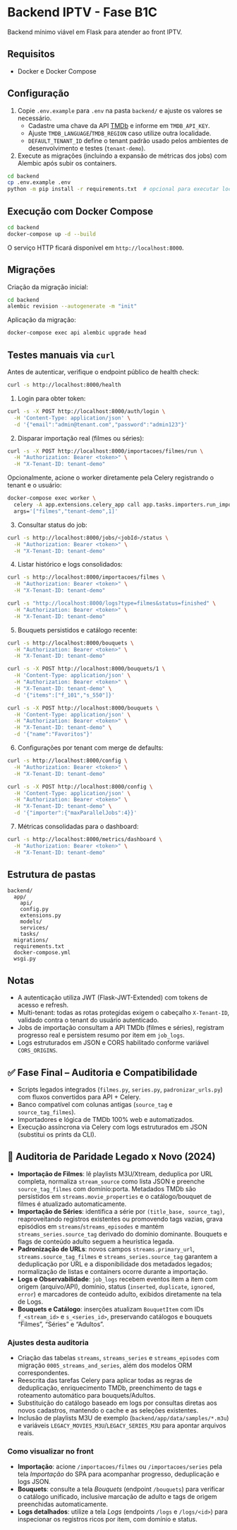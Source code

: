 # Backend IPTV - Fase B1C

Backend mínimo viável em Flask para atender ao front IPTV.

## Requisitos

- Docker e Docker Compose

## Configuração

1. Copie `.env.example` para `.env` na pasta `backend/` e ajuste os valores se necessário.
   - Cadastre uma chave da API [TMDb](https://www.themoviedb.org/) e informe em `TMDB_API_KEY`.
   - Ajuste `TMDB_LANGUAGE`/`TMDB_REGION` caso utilize outra localidade.
   - `DEFAULT_TENANT_ID` define o tenant padrão usado pelos ambientes de desenvolvimento e testes (`tenant-demo`).
2. Execute as migrações (incluindo a expansão de métricas dos jobs) com Alembic após subir os containers.

```bash
cd backend
cp .env.example .env
python -m pip install -r requirements.txt  # opcional para executar localmente
```

## Execução com Docker Compose

```bash
cd backend
docker-compose up -d --build
```

O serviço HTTP ficará disponível em `http://localhost:8000`.

## Migrações

Criação da migração inicial:

```bash
cd backend
alembic revision --autogenerate -m "init"
```

Aplicação da migração:

```bash
docker-compose exec api alembic upgrade head
```

## Testes manuais via `curl`

Antes de autenticar, verifique o endpoint público de health check:

```bash
curl -s http://localhost:8000/health
```

1. Login para obter token:

```bash
curl -s -X POST http://localhost:8000/auth/login \
  -H 'Content-Type: application/json' \
  -d '{"email":"admin@tenant.com","password":"admin123"}'
```

2. Disparar importação real (filmes ou séries):

```bash
curl -s -X POST http://localhost:8000/importacoes/filmes/run \
  -H "Authorization: Bearer <token>" \
  -H "X-Tenant-ID: tenant-demo"
```

Opcionalmente, acione o worker diretamente pela Celery registrando o tenant e o usuário:

```bash
docker-compose exec worker \
  celery -A app.extensions.celery_app call app.tasks.importers.run_import \
  args='["filmes","tenant-demo",1]'
```

3. Consultar status do job:

```bash
curl -s http://localhost:8000/jobs/<jobId>/status \
  -H "Authorization: Bearer <token>" \
  -H "X-Tenant-ID: tenant-demo"
```

4. Listar histórico e logs consolidados:

```bash
curl -s http://localhost:8000/importacoes/filmes \
  -H "Authorization: Bearer <token>" \
  -H "X-Tenant-ID: tenant-demo"

curl -s "http://localhost:8000/logs?type=filmes&status=finished" \
  -H "Authorization: Bearer <token>" \
  -H "X-Tenant-ID: tenant-demo"
```

5. Bouquets persistidos e catálogo recente:

```bash
curl -s http://localhost:8000/bouquets \
  -H "Authorization: Bearer <token>" \
  -H "X-Tenant-ID: tenant-demo"

curl -s -X POST http://localhost:8000/bouquets/1 \
  -H 'Content-Type: application/json' \
  -H "Authorization: Bearer <token>" \
  -H "X-Tenant-ID: tenant-demo" \
  -d '{"items":["f_101","s_550"]}'

curl -s -X POST http://localhost:8000/bouquets \
  -H 'Content-Type: application/json' \
  -H "Authorization: Bearer <token>" \
  -H "X-Tenant-ID: tenant-demo" \
  -d '{"name":"Favoritos"}'
```

6. Configurações por tenant com merge de defaults:

```bash
curl -s http://localhost:8000/config \
  -H "Authorization: Bearer <token>" \
  -H "X-Tenant-ID: tenant-demo"

curl -s -X POST http://localhost:8000/config \
  -H 'Content-Type: application/json' \
  -H "Authorization: Bearer <token>" \
  -H "X-Tenant-ID: tenant-demo" \
  -d '{"importer":{"maxParallelJobs":4}}'
```

7. Métricas consolidadas para o dashboard:

```bash
curl -s http://localhost:8000/metrics/dashboard \
  -H "Authorization: Bearer <token>" \
  -H "X-Tenant-ID: tenant-demo"
```

## Estrutura de pastas

```
backend/
  app/
    api/
    config.py
    extensions.py
    models/
    services/
    tasks/
  migrations/
  requirements.txt
  docker-compose.yml
  wsgi.py
```

## Notas

- A autenticação utiliza JWT (Flask-JWT-Extended) com tokens de acesso e refresh.
- Multi-tenant: todas as rotas protegidas exigem o cabeçalho `X-Tenant-ID`, validado contra o tenant do usuário autenticado.
- Jobs de importação consultam a API TMDb (filmes e séries), registram progresso real e persistem resumo por item em `job_logs`.
- Logs estruturados em JSON e CORS habilitado conforme variável `CORS_ORIGINS`.

## ✅ Fase Final – Auditoria e Compatibilidade

- Scripts legados integrados (`filmes.py`, `series.py`, `padronizar_urls.py`) com fluxos convertidos para API + Celery.
- Banco compatível com colunas antigas (`source_tag` e `source_tag_filmes`).
- Importadores e lógica de TMDb 100% web e automatizados.
- Execução assíncrona via Celery com logs estruturados em JSON (substitui os prints da CLI).

## 📌 Auditoria de Paridade Legado x Novo (2024)

- **Importação de Filmes**: lê playlists M3U/Xtream, deduplica por URL completa, normaliza `stream_source` como lista JSON e preenche `source_tag_filmes` com domínio:porta. Metadados TMDb são persistidos em `streams.movie_properties` e o catálogo/bouquet de filmes é atualizado automaticamente.
- **Importação de Séries**: identifica a série por `(title_base, source_tag)`, reaproveitando registros existentes ou promovendo tags vazias, grava episódios em `streams`/`streams_episodes` e mantém `streams_series.source_tag` derivado do domínio dominante. Bouquets e flags de conteúdo adulto seguem a heurística legada.
- **Padronização de URLs**: novos campos `streams.primary_url`, `streams.source_tag_filmes` e `streams_series.source_tag` garantem a deduplicação por URL e a disponibilidade dos metadados legados; normalização de listas e containers ocorre durante a importação.
- **Logs e Observabilidade**: `job_logs` recebem eventos item a item com origem (arquivo/API), domínio, status (`inserted`, `duplicate`, `ignored`, `error`) e marcadores de conteúdo adulto, exibidos diretamente na tela de Logs.
- **Bouquets e Catálogo**: inserções atualizam `BouquetItem` com IDs `f_<stream_id>` e `s_<series_id>`, preservando catálogos e bouquets “Filmes”, “Séries” e “Adultos”.

### Ajustes desta auditoria

- Criação das tabelas `streams`, `streams_series` e `streams_episodes` com migração `0005_streams_and_series`, além dos modelos ORM correspondentes.
- Reescrita das tarefas Celery para aplicar todas as regras de deduplicação, enriquecimento TMDb, preenchimento de tags e roteamento automático para bouquets/Adultos.
- Substituição do catálogo baseado em logs por consultas diretas aos novos cadastros, mantendo o cache e as seleções existentes.
- Inclusão de playlists M3U de exemplo (`backend/app/data/samples/*.m3u`) e variáveis `LEGACY_MOVIES_M3U`/`LEGACY_SERIES_M3U` para apontar arquivos reais.

### Como visualizar no front

- **Importação**: acione `/importacoes/filmes` ou `/importacoes/series` pela tela *Importação* do SPA para acompanhar progresso, deduplicação e logs JSON.
- **Bouquets**: consulte a tela *Bouquets* (endpoint `/bouquets`) para verificar o catálogo unificado, inclusive marcação de adulto e tags de origem preenchidas automaticamente.
- **Logs detalhados**: utilize a tela *Logs* (endpoints `/logs` e `/logs/<id>`) para inspecionar os registros ricos por item, com domínio e status.
